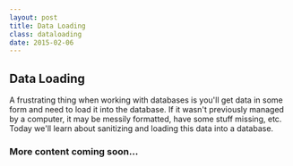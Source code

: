 ```yaml
---
layout: post
title: Data Loading
class: dataloading
date: 2015-02-06
---
```


## Data Loading

A frustrating thing when working with databases is you'll get data in some form and need to load it into the database. If it wasn't previously managed by a computer, it may be messily formatted, have some stuff missing, etc. Today we'll learn about sanitizing and loading this data into a database.

### More content coming soon...
